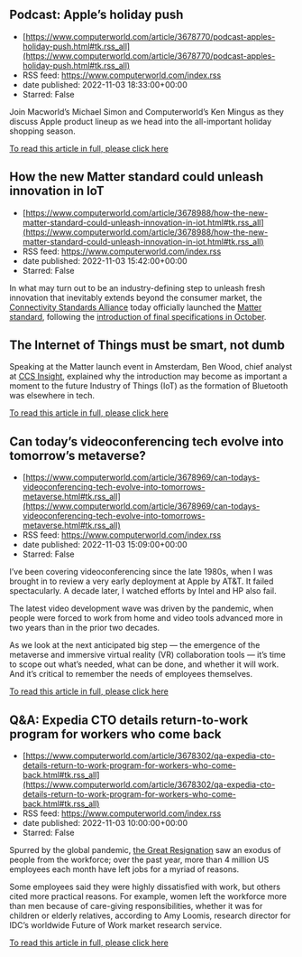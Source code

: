 ## Podcast: Apple’s holiday push
 - [https://www.computerworld.com/article/3678770/podcast-apples-holiday-push.html#tk.rss_all](https://www.computerworld.com/article/3678770/podcast-apples-holiday-push.html#tk.rss_all)
 - RSS feed: https://www.computerworld.com/index.rss
 - date published: 2022-11-03 18:33:00+00:00
 - Starred: False

<article>
	<section class="page">
<p>Join Macworld’s Michael Simon and Computerworld’s Ken Mingus as they discuss Apple product lineup as we head into the all-important holiday shopping season.</p></section>
</article><p class="jumpTag"><a href="https://www.computerworld.com/article/3678770/podcast-apples-holiday-push.html#jump">To read this article in full, please click here</a></p></section></article>

## How the new Matter standard could unleash innovation in IoT
 - [https://www.computerworld.com/article/3678988/how-the-new-matter-standard-could-unleash-innovation-in-iot.html#tk.rss_all](https://www.computerworld.com/article/3678988/how-the-new-matter-standard-could-unleash-innovation-in-iot.html#tk.rss_all)
 - RSS feed: https://www.computerworld.com/index.rss
 - date published: 2022-11-03 15:42:00+00:00
 - Starred: False

<article>
	<section class="page">
<p>In what may turn out to be an industry-defining step to unleash fresh innovation that inevitably extends beyond the consumer market, the <a href="https://csa-iot.org/" rel="noopener nofollow" target="_blank">Connectivity Standards Alliance</a> today officially launched the <a href="https://csa-iot.org/become-member/" rel="noopener nofollow" target="_blank">Matter standard</a>, following the <a href="https://www.applemust.com/matter-is-coming-and-eves-at-ifa-to-show-products-and-more/" rel="noopener nofollow" target="_blank">introduction of final specifications in October</a>.</p><h2><strong>The Internet of Things must be smart, not dumb</strong></h2>
<p>Speaking at the Matter launch event in Amsterdam, Ben Wood, chief analyst at <a href="https://www.ccsinsight.com/" rel="noopener nofollow" target="_blank">CCS Insight</a>, explained why the introduction may become as important a moment to the future Industry of Things (IoT) as the formation of Bluetooth was elsewhere in tech.</p><p class="jumpTag"><a href="https://www.computerworld.com/article/3678988/how-the-new-matter-standard-could-unleash-innovation-in-iot.html#jump">To read this article in full, please click here</a></p></section></article>

## Can today’s videoconferencing tech evolve into tomorrow’s metaverse?
 - [https://www.computerworld.com/article/3678969/can-todays-videoconferencing-tech-evolve-into-tomorrows-metaverse.html#tk.rss_all](https://www.computerworld.com/article/3678969/can-todays-videoconferencing-tech-evolve-into-tomorrows-metaverse.html#tk.rss_all)
 - RSS feed: https://www.computerworld.com/index.rss
 - date published: 2022-11-03 15:09:00+00:00
 - Starred: False

<article>
	<section class="page">
<p>I’ve been covering videoconferencing since the late 1980s, when I was brought in to review a very early deployment at Apple by AT&amp;T. It failed spectacularly. A decade later, I watched efforts by Intel and HP also fail.</p><p>The latest video development wave was driven by the pandemic, when people were forced to work from home and video tools advanced more in two years than in the prior two decades.</p><p>As we look at the next anticipated big step — the emergence of the metaverse and immersive virtual reality (VR) collaboration tools — it’s time to scope out what’s needed, what can be done, and whether it will work. And it’s critical to remember the needs of employees themselves.</p><p class="jumpTag"><a href="https://www.computerworld.com/article/3678969/can-todays-videoconferencing-tech-evolve-into-tomorrows-metaverse.html#jump">To read this article in full, please click here</a></p></section></article>

## Q&A: Expedia CTO details return-to-work program for workers who come back
 - [https://www.computerworld.com/article/3678302/qa-expedia-cto-details-return-to-work-program-for-workers-who-come-back.html#tk.rss_all](https://www.computerworld.com/article/3678302/qa-expedia-cto-details-return-to-work-program-for-workers-who-come-back.html#tk.rss_all)
 - RSS feed: https://www.computerworld.com/index.rss
 - date published: 2022-11-03 10:00:00+00:00
 - Starred: False

<article>
	<section class="page">
<p>Spurred by the global pandemic, <a href="https://www.computerworld.com/article/3645496/the-great-resignation-why-workers-quit-and-how-companies-can-respond.html">the Great Resignation</a> saw an exodus of people from the workforce; over the past year, more than 4 million US employees each month have left jobs for a myriad of reasons.</p><p>Some employees said they were highly dissatisfied with work, but others cited more practical reasons. For example, women left the workforce more than men because of care-giving responsibilities, whether it was for children or elderly relatives, according to Amy Loomis, research director for IDC’s worldwide Future of Work market research service.</p><p class="jumpTag"><a href="https://www.computerworld.com/article/3678302/qa-expedia-cto-details-return-to-work-program-for-workers-who-come-back.html#jump">To read this article in full, please click here</a></p></section></article>
